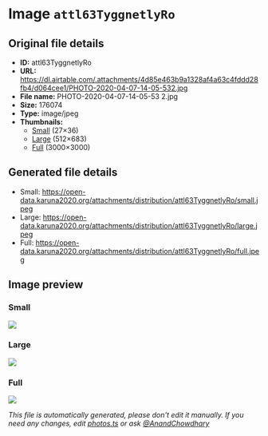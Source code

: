 # Image `attl63TyggnetlyRo`

## Original file details

- **ID:** attl63TyggnetlyRo
- **URL:** https://dl.airtable.com/.attachments/4d85e463b9a1328af4a63c4fddd28fb4/d064cee1/PHOTO-2020-04-07-14-05-532.jpg
- **File name:** PHOTO-2020-04-07-14-05-53 2.jpg
- **Size:** 176074
- **Type:** image/jpeg
- **Thumbnails:**
  - [Small](https://dl.airtable.com/.attachmentThumbnails/5a00a907d59ac04b9828bfcc2992b2b3/d9e20a60) (27×36)
  - [Large](https://dl.airtable.com/.attachmentThumbnails/c0a79c00fda37893c9131a97c341272b/482093ee) (512×683)
  - [Full](https://dl.airtable.com/.attachmentThumbnails/97c1266a1ba6f43c8e2bfe6dfe698a74/46453182) (3000×3000)

## Generated file details

- Small: https://open-data.karuna2020.org/attachments/distribution/attl63TyggnetlyRo/small.jpeg
- Large: https://open-data.karuna2020.org/attachments/distribution/attl63TyggnetlyRo/large.jpeg
- Full: https://open-data.karuna2020.org/attachments/distribution/attl63TyggnetlyRo/full.jpeg

## Image preview

### Small

![](https://open-data.karuna2020.org/attachments/distribution/attl63TyggnetlyRo/small.jpeg)

### Large

![](https://open-data.karuna2020.org/attachments/distribution/attl63TyggnetlyRo/large.jpeg)

### Full

![](https://open-data.karuna2020.org/attachments/distribution/attl63TyggnetlyRo/full.jpeg)

_This file is automatically generated, please don't edit it manually. If you need any changes, edit [photos.ts](/photos.ts) or ask [@AnandChowdhary](https://github.com/AnandChowdhary)_

